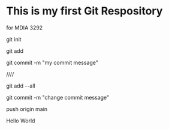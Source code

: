 # This is my first Git Respository
for MDIA 3292

git init  

git add <filename>  

git commit -m "my commit message"  

////  

git add --all       

git commit -m "change commit message"  

push origin main        


Hello World


